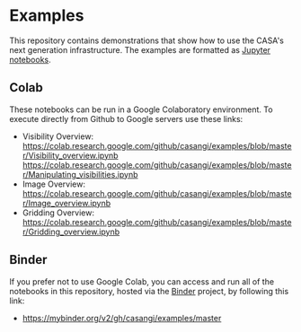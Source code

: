# Examples
This repository contains demonstrations that show how to use the CASA's next generation infrastructure. The examples are formatted as [Jupyter notebooks](https://jupyter.org/).

## Colab
These notebooks can be run in a Google Colaboratory environment. To execute directly from Github to Google servers use these links:
- Visibility Overview: 
  https://colab.research.google.com/github/casangi/examples/blob/master/Visibility_overview.ipynb
  https://colab.research.google.com/github/casangi/examples/blob/master/Manipulating_visibilities.ipynb
- Image Overview: 
  https://colab.research.google.com/github/casangi/examples/blob/master/Image_overview.ipynb
- Gridding Overview: 
  https://colab.research.google.com/github/casangi/examples/blob/master/Gridding_overview.ipynb

## Binder
If you prefer not to use Google Colab, you can access and run all of the notebooks in this repository, hosted via the [Binder](https://mybinder.org/) project, by following this link:
- https://mybinder.org/v2/gh/casangi/examples/master
